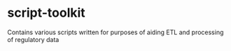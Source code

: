 # script-toolkit
Contains various scripts written for purposes of aiding ETL and processing of regulatory data
